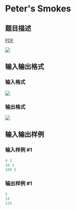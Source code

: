 # Peter&#039;s Smokes

## 题目描述

[problemUrl]: https://uva.onlinejudge.org/index.php?option=com_onlinejudge&Itemid=8&category=15&page=show_problem&problem=1287

[PDF](https://uva.onlinejudge.org/external/103/p10346.pdf)

![](https://cdn.luogu.com.cn/upload/vjudge_pic/UVA10346/895630ea3bc5e82c1663474dcb344b4a208ac778.png)

## 输入输出格式

### 输入格式

![](https://cdn.luogu.com.cn/upload/vjudge_pic/UVA10346/859c749f43b2cb090080b2f3024b81d34d3fb1af.png)

### 输出格式

![](https://cdn.luogu.com.cn/upload/vjudge_pic/UVA10346/caa949c68e88658b1ee50418dbc51c7ed09343c6.png)

## 输入输出样例

### 输入样例 #1

```cpp
4 3
10 3
100 5
```


### 输出样例 #1

```cpp
5
14
124
```



